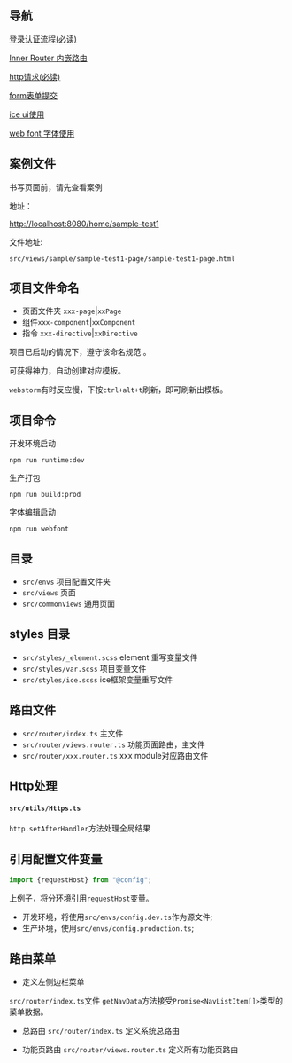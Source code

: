 导航
---
[登录认证流程(必读)](readmes/login.md)

[Inner Router 内嵌路由](readmes/routerSub.md)

[http请求(必读)](https://github.com/zhantewei2/ztwx-http/blob/master/readme/readme-index.md)

[form表单提交](readmes/form.md)

[ice ui使用](reademe/ice.md)

[web font 字体使用]()

案例文件
---
书写页面前，请先查看案例

地址：

[http://localhost:8080/home/sample-test1](http://localhost:8080/home/sample-test1)

文件地址:
```
src/views/sample/sample-test1-page/sample-test1-page.html
```

项目文件命名
---
- 页面文件夹 `xxx-page`|`xxPage`
- 组件`xxx-component`|`xxComponent`
- 指令 `xxx-directive`|`xxDirective`

项目已启动的情况下，遵守该命名规范 。 

可获得神力，自动创建对应模板。

`webstorm`有时反应慢，下按`ctrl+alt+t`刷新，即可刷新出模板。

项目命令
---
开发环境启动

```
npm run runtime:dev
```
生产打包
```shell
npm run build:prod
```

字体编辑启动
```
npm run webfont
```

目录
---
- `src/envs` 项目配置文件夹
- `src/views` 页面
- `src/commonViews` 通用页面

styles 目录
---
- `src/styles/_element.scss` element 重写变量文件
- `src/styles/var.scss` 项目变量文件
- `src/styles/ice.scss` ice框架变量重写文件

路由文件
---

- `src/router/index.ts` 主文件
- `src/router/views.router.ts` 功能页面路由，主文件
- `src/router/xxx.router.ts` xxx module对应路由文件 

Http处理
---
#### `src/utils/Https.ts`
`http.setAfterHandler`方法处理全局结果

引用配置文件变量
---
```javascript
import {requestHost} from "@config";
```
上例子，将分环境引用`requestHost`变量。
- 开发环境，将使用`src/envs/config.dev.ts`作为源文件;
- 生产环境，使用`src/envs/config.production.ts`; 

路由菜单
---
- 定义左侧边栏菜单

`src/router/index.ts`文件 `getNavData`方法接受`Promise<NavListItem[]>`类型的菜单数据。

- 总路由
`src/router/index.ts` 定义系统总路由

- 功能页路由
`src/router/views.router.ts` 定义所有功能页路由
